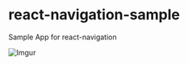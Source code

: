 # react-navigation-sample
Sample App for react-navigation

![Imgur](http://i.imgur.com/QIm3vqn.gif)
